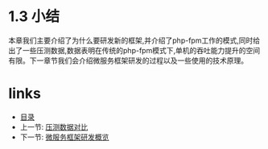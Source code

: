 # 1.3 小结

本章我们主要介绍了为什么要研发新的框架,并介绍了php-fpm工作的模式,同时给出了一些压测数据,数据表明在传统的php-fpm模式下,单机的吞吐能力提升的空间有限。下一章节我们会介绍微服务框架研发的过程以及一些使用的技术原理。

# links
  * [目录](<preface-目录.md>)
  * 上一节: [压测数据对比](<01.2-压测数据对比.md>)
  * 下一节: [微服务框架研发概览](<02.0-微服务框架研发概览.md>)
